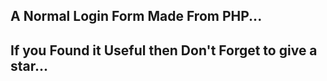 A Normal Login Form Made From PHP...
-----------------------------------------------------------
If you Found it Useful then Don't Forget to give a star...
-----------------------------------------------------------
